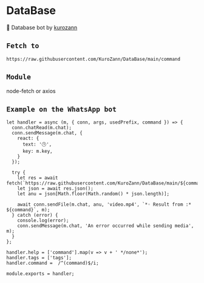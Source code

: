 # DataBase
📂 Database bot by [kurozann](https://t.me/kurozann)

## ```Fetch to```
```
https://raw.githubusercontent.com/KuroZann/DataBase/main/command
```
## ```Module```
node-fetch or axios

## ```Example on the WhatsApp bot```
```
let handler = async (m, { conn, args, usedPrefix, command }) => {
  conn.chatRead(m.chat);
  conn.sendMessage(m.chat, {
    react: {
      text: '🕒',
      key: m.key,
    }
  });

  try {
    let res = await fetch(`https://raw.githubusercontent.com/KuroZann/DataBase/main/${command}/${command.json}`);
    let json = await res.json();
    let anu = json[Math.floor(Math.random() * json.length)];
    
    await conn.sendFile(m.chat, anu, 'video.mp4', `*◦ Result from :* ${command}`, m);
  } catch (error) {
    console.log(error);
    conn.sendMessage(m.chat, 'An error occurred while sending media', m);
  }
};

handler.help = ['command'].map(v => v + ' */none*');
handler.tags = ['tags'];
handler.command =  /^(command)$/i;

module.exports = handler;
```
